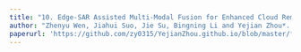 ```yaml
---
title: "10. Edge-SAR Assisted Multi-Modal Fusion for Enhanced Cloud Removal"
author: "Zhenyu Wen, Jiahui Suo, Jie Su, Bingning Li and Yejian Zhou*. “Edge-SAR Assisted Multi-Modal Fusion for Enhanced Cloud Removal”,IEEE Geoscience and Remote Sensing Letters, vol. 20,pp.1-5, 2023."
paperurl: 'https://github.com/zy0315/YejianZhou.github.io/blob/master/files/Edge-SAR-Assisted_Multimodal_Fusion_for_Enhanced_Cloud_Removal.pdf'
---
```

